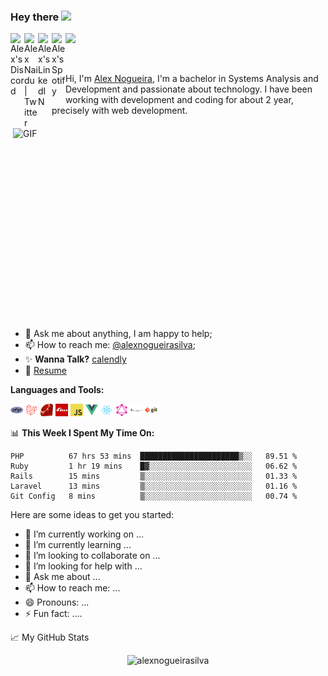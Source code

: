 ### Hey there <img src="https://media.giphy.com/media/hvRJCLFzcasrR4ia7z/giphy.gif" width="25px">
<a href="#">
  <img align="left" alt="Alex's Discord" width="22px" src="https://github.com/alexnogueirasilva/alexnogueirasilva/blob/master/assest/discord.svg" />
</a>
<a href="https://twitter.com/AlexSilvalov">
  <img align="left" alt="Alex Naidu | Twitter" width="22px" src="https://github.com/alexnogueirasilva/alexnogueirasilva/blob/master/assest/twitter.svg" />
</a>
<a href="https://www.linkedin.com/in/alex-nogueira-6ba78063/">
  <img align="left" alt="Alex's LinkedIN" width="22px" src="https://github.com/alexnogueirasilva/alexnogueirasilva/blob/master/assest/linkedin.svg" />
</a>
<a href="https://open.spotify.com/user/12145195220">
  <img align="left" alt="Alex's Spotify" width="22px" src="https://github.com/alexnogueirasilva/alexnogueirasilva/blob/master/assest/spotify.svg" />
</a>

![](https://visitor-badge.glitch.me/badge?page_id=alexnogueirasilva.alexnogueirasilva)

<br />

Hi, I'm [Alex Nogueira](https://devaction.com.br/), I'm a bachelor in Systems Analysis and Development and passionate about technology. I have been working with development and coding for about 2 year, precisely with web development.

  <img align="right" alt="GIF" src="https://github.com/alexnogueirasilva/alexnogueirasilva/blob/master/assest/code.gif?raw=true" width="500" height="320" />
  
- 💬 Ask me about anything, I am happy to help;
- 📫 How to reach me: [@alexnogueirasilva](https://twitter.com/alexnogueirasilva);
- ✨ **Wanna Talk?** [calendly](https://calendly.com/alexnogueirasilva)
- 📝 [Resume]()

**Languages and Tools:**  

<code><img height="20" src="https://raw.githubusercontent.com/github/explore/80688e429a7d4ef2fca1e82350fe8e3517d3494d/topics/php/php.png"></code>
<code><img height="20" src="https://raw.githubusercontent.com/github/explore/80688e429a7d4ef2fca1e82350fe8e3517d3494d/topics/laravel/laravel.png"></code>
<code><img height="20" src="https://raw.githubusercontent.com/github/explore/80688e429a7d4ef2fca1e82350fe8e3517d3494d/topics/ruby/ruby.png"></code>
<code><img height="20" src="https://raw.githubusercontent.com/github/explore/80688e429a7d4ef2fca1e82350fe8e3517d3494d/topics/rails/rails.png"></code>
<code><img height="20" src="https://raw.githubusercontent.com/github/explore/80688e429a7d4ef2fca1e82350fe8e3517d3494d/topics/javascript/javascript.png"></code>
<code><img height="20" src="https://raw.githubusercontent.com/github/explore/80688e429a7d4ef2fca1e82350fe8e3517d3494d/topics/vue/vue.png"></code>
<code><img height="20" src="https://raw.githubusercontent.com/github/explore/80688e429a7d4ef2fca1e82350fe8e3517d3494d/topics/react/react.png"></code>
<code><img height="20" src="https://raw.githubusercontent.com/github/explore/5c058a388828bb5fde0bcafd4bc867b5bb3f26f3/topics/graphql/graphql.png"></code>
<code><img height="20" src="https://raw.githubusercontent.com/github/explore/80688e429a7d4ef2fca1e82350fe8e3517d3494d/topics/mongodb/mongodb.png"></code>
<code><img height="20" src="https://raw.githubusercontent.com/github/explore/80688e429a7d4ef2fca1e82350fe8e3517d3494d/topics/git/git.png"></code>

📊 **This Week I Spent My Time On:**
<!--START_SECTION:waka-->
```text
PHP          67 hrs 53 mins  ██████████████████████▒░░   89.51 % 
Ruby         1 hr 19 mins    █▓░░░░░░░░░░░░░░░░░░░░░░░   06.62 % 
Rails        15 mins         ▒░░░░░░░░░░░░░░░░░░░░░░░░   01.33 % 
Laravel      13 mins         ▒░░░░░░░░░░░░░░░░░░░░░░░░   01.16 % 
Git Config   8 mins          ▒░░░░░░░░░░░░░░░░░░░░░░░░   00.74 % 
```
<!--END_SECTION:waka-->

Here are some ideas to get you started:

- 🔭 I’m currently working on ...
- 🌱 I’m currently learning ...
- 👯 I’m looking to collaborate on ...
- 🤔 I’m looking for help with ...
- 💬 Ask me about ...
- 📫 How to reach me: ...
- 😄 Pronouns: ...
- ⚡ Fun fact: ....
<!-- TODO-IST:END -->


📈 My GitHub Stats

<p align="center"> <img src="https://github-readme-stats.vercel.app/api?username=alexnogueirasilva&show_icons=true&theme=gotham" alt="alexnogueirasilva" />




